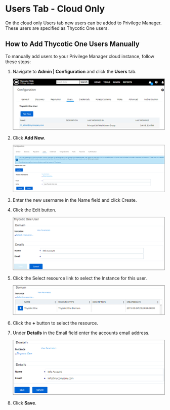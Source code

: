 [title]: # (Users Tab)
[tags]: # (admin,configuration)
[priority]: # (2104)
# Users Tab - Cloud Only

On the cloud only Users tab new users can be added to Privilege Manager. These users are specified as Thycotic One users.

## How to Add Thycotic One Users Manually

To manually add users to your Privilege Manager cloud instance, follow these steps:

1. Navigate to __Admin | Configuration__ and click the __Users__ tab.

   ![Users tab](images/t1_add_user/t1_user.png)

2. Click __Add New__.

   ![Create user](images/t1_add_user/t1_user_create.png)

3. Enter the new username in the Name field and click Create.
4. Click the Edit button.

   ![Edit user](images/t1_add_user/t1_user_edit.png)

5. Click the Select resource link to select the Instance for this user.

   ![Add resource for user](images/t1_add_user/t1_user_edit_resource.png)

6. Click the __+__ button to select the resource.
7. Under __Details__ in the Email field enter the accounts email address.

   ![Add email address](images/t1_add_user/t1_user_edit_save.png)

8. Click __Save__.
